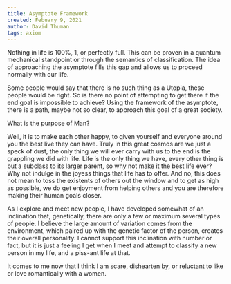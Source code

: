 ```yaml
---
title: Asymptote Framework
created: Febuary 9, 2021
author: David Thuman
tags: axiom
---
```


Nothing in life is 100%, 1, or perfectly full. This can be proven in a quantum mechanical standpoint or through the semantics of classification. The idea of approaching the asymptote fills this gap and allows us to proceed normally with our life.

Some people would say that there is no such thing as a Utopia, these people would be right. So is there no point of attempting to get there if the end goal is impossible to achieve? Using the framework of the asymptote, there is a path, maybe not so clear, to approach this goal of a great society.

What is the purpose of Man?

Well, it is to make each other happy, to given yourself and everyone around you the best live they can have. Truly in this great cosmos are we just a speck of dust, the only thing we will ever carry with us to the end is the grappling we did with life. Life is the only thing we have, every other thing is but a subclass to its larger parent, so why not make it the best life ever? Why not indulge in the joyess things that life has to offer. And no, this does not mean to toss the existents of others out the window and to get as high as possible, we do get enjoyment from helping others and you are therefore making their human goals closer.

As I explore and meet new people, I have developed somewhat of an inclination that, genetically, there are only a few or maximum several types of people. I believe the large amount of variation comes from the environment, which paired up with the genetic factor of the person, creates their overall personality. I cannot support this inclination with number or fact, but it is just a feeling I get when I meet and attempt to classify a new person in my life, and a piss-ant life at that.

It comes to me now that I think I am scare, dishearten by, or reluctant to like or love romantically with a women.